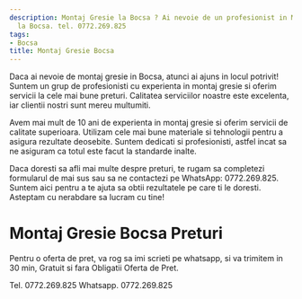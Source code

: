 ```yaml
---
description: Montaj Gresie la Bocsa ? Ai nevoie de un profesionist in Montaj Gresie
  la Bocsa. tel. 0772.269.825
tags:
- Bocsa
title: Montaj Gresie Bocsa
---
```



Daca ai nevoie de montaj gresie in Bocsa, atunci ai ajuns in locul potrivit! Suntem un grup de profesionisti cu experienta in montaj gresie si oferim servicii la cele mai bune preturi. Calitatea serviciilor noastre este excelenta, iar clientii nostri sunt mereu multumiti. 

Avem mai mult de 10 ani de experienta in montaj gresie si oferim servicii de calitate superioara. Utilizam cele mai bune materiale si tehnologii pentru a asigura rezultate deosebite. Suntem dedicati si profesionisti, astfel incat sa ne asiguram ca totul este facut la standarde inalte. 

Daca doresti sa afli mai multe despre preturi, te rugam sa completezi formularul de mai sus sau sa ne contactezi pe WhatsApp: 0772.269.825. 
Suntem aici pentru a te ajuta sa obtii rezultatele pe care ti le doresti. 
Asteptam cu nerabdare sa lucram cu tine!

# Montaj Gresie Bocsa Preturi
Pentru o oferta de pret, va rog sa imi scrieti pe whatsapp, si va trimitem in 30 min, Gratuit si fara Obligatii Oferta de Pret.

Tel. 0772.269.825
Whatsapp. 0772.269.825